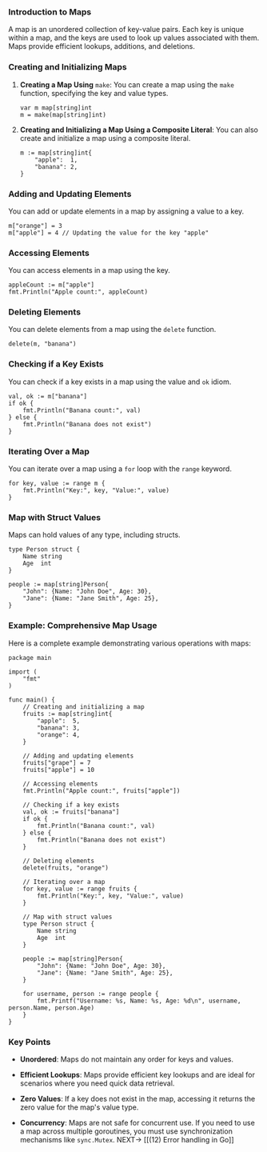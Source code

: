 ### Introduction to Maps

A map is an unordered collection of key-value pairs. Each key is unique within a map, and the keys are used to look up values associated with them. Maps provide efficient lookups, additions, and deletions.

### Creating and Initializing Maps

1. **Creating a Map Using** `make`: You can create a map using the `make` function, specifying the key and value types.
    
    
    
    ```
    var m map[string]int
    m = make(map[string]int)
    ```
    
2. **Creating and Initializing a Map Using a Composite Literal**: You can also create and initialize a map using a composite literal.
    
    
    
    ```
    m := map[string]int{
        "apple":  1,
        "banana": 2,
    }
    ```
    

### Adding and Updating Elements

You can add or update elements in a map by assigning a value to a key.



```
m["orange"] = 3
m["apple"] = 4 // Updating the value for the key "apple"
```

### Accessing Elements

You can access elements in a map using the key.



```
appleCount := m["apple"]
fmt.Println("Apple count:", appleCount)
```

### Deleting Elements

You can delete elements from a map using the `delete` function.



```
delete(m, "banana")
```

### Checking if a Key Exists

You can check if a key exists in a map using the value and `ok` idiom.



```
val, ok := m["banana"]
if ok {
    fmt.Println("Banana count:", val)
} else {
    fmt.Println("Banana does not exist")
}
```

### Iterating Over a Map

You can iterate over a map using a `for` loop with the `range` keyword.



```
for key, value := range m {
    fmt.Println("Key:", key, "Value:", value)
}
```

### Map with Struct Values

Maps can hold values of any type, including structs.



```
type Person struct {
    Name string
    Age  int
}

people := map[string]Person{
    "John": {Name: "John Doe", Age: 30},
    "Jane": {Name: "Jane Smith", Age: 25},
}
```

### Example: Comprehensive Map Usage

Here is a complete example demonstrating various operations with maps:



```
package main

import (
    "fmt"
)

func main() {
    // Creating and initializing a map
    fruits := map[string]int{
        "apple":  5,
        "banana": 3,
        "orange": 4,
    }

    // Adding and updating elements
    fruits["grape"] = 7
    fruits["apple"] = 10

    // Accessing elements
    fmt.Println("Apple count:", fruits["apple"])

    // Checking if a key exists
    val, ok := fruits["banana"]
    if ok {
        fmt.Println("Banana count:", val)
    } else {
        fmt.Println("Banana does not exist")
    }

    // Deleting elements
    delete(fruits, "orange")

    // Iterating over a map
    for key, value := range fruits {
        fmt.Println("Key:", key, "Value:", value)
    }

    // Map with struct values
    type Person struct {
        Name string
        Age  int
    }

    people := map[string]Person{
        "John": {Name: "John Doe", Age: 30},
        "Jane": {Name: "Jane Smith", Age: 25},
    }

    for username, person := range people {
        fmt.Printf("Username: %s, Name: %s, Age: %d\n", username, person.Name, person.Age)
    }
}
```

### Key Points

- **Unordered**: Maps do not maintain any order for keys and values.
    
- **Efficient Lookups**: Maps provide efficient key lookups and are ideal for scenarios where you need quick data retrieval.
    
- **Zero Values**: If a key does not exist in the map, accessing it returns the zero value for the map's value type.
    
- **Concurrency**: Maps are not safe for concurrent use. If you need to use a map across multiple goroutines, you must use synchronization mechanisms like `sync.Mutex`.
NEXT-> [[(12) Error handling in Go]]